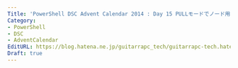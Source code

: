 ```yaml
---
Title: 'PowerShell DSC Advent Calendar 2014 : Day 15 PULLモードでノード用のモジュールを配置する'
Category:
- PowerShell
- DSC
- AdventCalendar
EditURL: https://blog.hatena.ne.jp/guitarrapc_tech/guitarrapc-tech.hatenablog.com/atom/entry/8454420450076387781
Draft: true
---
```


